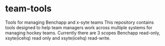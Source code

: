 # team-tools
Tools for managing Benchapp and x-syte teams
This repository contains tools designed to help team managers work across multiple systems for managing hockey teams.
Currently there are 3 scopes Benchapp read-only, xsyte(icehq) read only and xsyte(icehq) read-write. 
